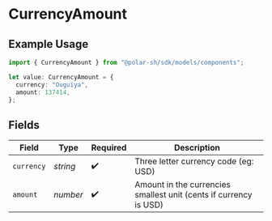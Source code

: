 # CurrencyAmount

## Example Usage

```typescript
import { CurrencyAmount } from "@polar-sh/sdk/models/components";

let value: CurrencyAmount = {
  currency: "Ouguiya",
  amount: 137414,
};
```

## Fields

| Field                                                             | Type                                                              | Required                                                          | Description                                                       |
| ----------------------------------------------------------------- | ----------------------------------------------------------------- | ----------------------------------------------------------------- | ----------------------------------------------------------------- |
| `currency`                                                        | *string*                                                          | :heavy_check_mark:                                                | Three letter currency code (eg: USD)                              |
| `amount`                                                          | *number*                                                          | :heavy_check_mark:                                                | Amount in the currencies smallest unit (cents if currency is USD) |